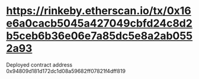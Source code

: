 # https://rinkeby.etherscan.io/tx/0x16e6a0cacb5045a427049cbfd24c8d2b5ceb6b36e06e7a85dc5e8a2ab0552a93

Deployed contract address 0x94809d181d172dc1d08a59682ff07821f4dff819
